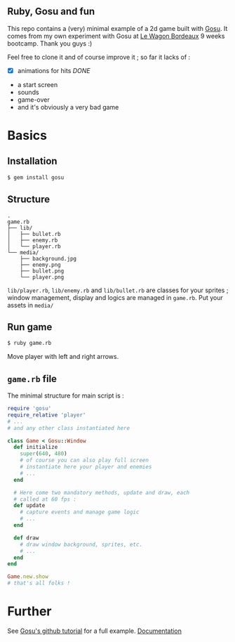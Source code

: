 Ruby, Gosu and fun
------------------

This repo contains a (very) minimal example of a 2d game built with
[Gosu](https://www.libgosu.org/ruby.html).
It comes from my own experiment with Gosu at
[Le Wagon Bordeaux](https://www.lewagon.com/fr/bordeaux) 9 weeks bootcamp.
Thank you guys :)

Feel free to clone it and of course improve it ; so far it lacks of :

- [x] animations for hits *DONE*
- a start screen
- sounds
- game-over
- and it's obviously a very bad game

# Basics

## Installation

```bash
$ gem install gosu
```

## Structure
```
.
game.rb
├── lib/
│   ├── bullet.rb
│   ├── enemy.rb
│   └── player.rb
└── media/
    ├── background.jpg
    ├── enemy.png
    ├── bullet.png
    └── player.png
```

`lib/player.rb`, `lib/enemy.rb` and `lib/bullet.rb` are classes for your sprites ; window management, display and logics are managed in `game.rb`. Put your assets in `media/`

## Run game

```bash
$ ruby game.rb
```

Move player with left and right arrows.

## `game.rb` file

The minimal structure for main script is  :

```ruby
require 'gosu'
require_relative 'player'
# ...
# and any other class instantiated here

class Game < Gosu::Window
  def initialize
    super(640, 480)
    # of course you can also play full screen
    # instantiate here your player and enemies
    # ...
  end

  # Here come two mandatory methods, update and draw, each
  # called at 60 fps :
  def update
    # capture events and manage game logic
    # ...
  end

  def draw
    # draw window background, sprites, etc.
    # ...
  end
end

Game.new.show
# that's all folks !
```

# Further

See [Gosu's github tutorial](https://github.com/gosu/gosu/wiki/Ruby-Tutorial) for a full example.
[Documentation](http://www.rubydoc.info/github/gosu/gosu)
